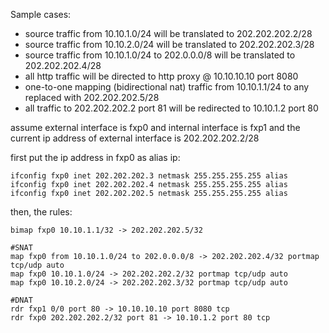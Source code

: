 Sample cases:
- source traffic from 10.10.1.0/24 will be translated to 202.202.202.2/28
- source traffic from 10.10.2.0/24 will be translated to 202.202.202.3/28
- source traffic from 10.10.1.0/24 to 202.0.0.0/8 will be translated to 202.202.202.4/28
- all http traffic will be directed to http proxy @ 10.10.10.10 port 8080
- one-to-one mapping (bidirectional nat) traffic from 10.10.1.1/24 to any replaced with 202.202.202.5/28
- all traffic to 202.202.202.2 port 81 will be redirected to 10.10.1.2 port 80

assume external interface is fxp0 and internal interface is fxp1 and the current ip address of external interface is 202.202.202.2/28

first put the ip address in fxp0 as alias ip:
```
ifconfig fxp0 inet 202.202.202.3 netmask 255.255.255.255 alias
ifconfig fxp0 inet 202.202.202.4 netmask 255.255.255.255 alias
ifconfig fxp0 inet 202.202.202.5 netmask 255.255.255.255 alias
```

then, the rules:
```
bimap fxp0 10.10.1.1/32 -> 202.202.202.5/32

#SNAT
map fxp0 from 10.10.1.0/24 to 202.0.0.0/8 -> 202.202.202.4/32 portmap tcp/udp auto
map fxp0 10.10.1.0/24 -> 202.202.202.2/32 portmap tcp/udp auto
map fxp0 10.10.2.0/24 -> 202.202.202.3/32 portmap tcp/udp auto

#DNAT
rdr fxp1 0/0 port 80 -> 10.10.10.10 port 8080 tcp
rdr fxp0 202.202.202.2/32 port 81 -> 10.10.1.2 port 80 tcp
```


